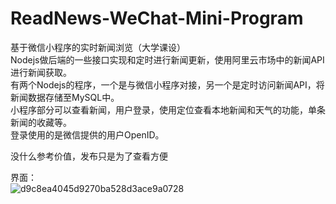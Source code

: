 # ReadNews-WeChat-Mini-Program
基于微信小程序的实时新闻浏览（大学课设）    
Nodejs做后端的一些接口实现和定时进行新闻更新，使用阿里云市场中的新闻API进行新闻获取。   
有两个Nodejs的程序，一个是与微信小程序对接，另一个是定时访问新闻API，将新闻数据存储至MySQL中。    
小程序部分可以查看新闻，用户登录，使用定位查看本地新闻和天气的功能，单条新闻的收藏等。   
登录使用的是微信提供的用户OpenID。

没什么参考价值，发布只是为了查看方便

界面：   
![d9c8ea4045d9270ba528d3ace9a0728](https://user-images.githubusercontent.com/55424074/166289461-5bea2b0f-5d7f-4b7a-b461-91fdd51def91.jpg)

